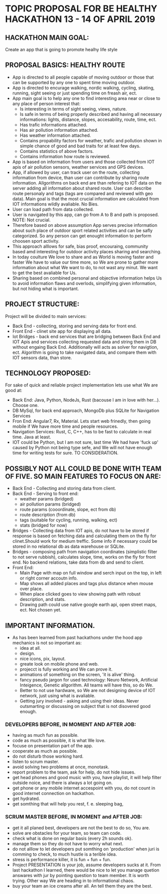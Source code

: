 # TOPIC PROPOSAL FOR BE HEALTHY HACKATHON 13 - 14 OF APRIL 2019

## HACKATHON MAIN GOAL:

Create an app that is going to promote healhy life style

## PROPOSAL BASICS: HEALTHY ROUTE

- App is directed to all people capable of moving outdoor or those that can be supported by any one to spent time moving outdoor.
- App is directed to encurage walking, nordic walking, cycling, skating, running, sight seeing or just spending time on freash air, ect.
- App main goal is to help any one to find interesting area near or close to any place of person interest that:
    * Is interesting in terms of sight seeing, views, nature.
    * Is safe in terms of being properly described and having all necessary informations: lights, distance, slopes, accesability, route, time, ect.
    * Has trafic informations attached.
    * Has air pollution information attached.
    * Has weather information attached.
    * Contains propability factors for weather, trafic and pollution shown in simple chance of good and bad traits for at least few days.
    * Contains statistics of above factors.
    * Contains information how route is reviewed.
- App is based on information from users and those collected from IOT apis of air pollution sensors, weather services and GPS devices.
- App, if allowed by user, can track user on the route, collecting information from device, than user can contribute by sharing route information. Allgorithms on back end are than refering to IOT data on the server adding all information about shared route. User can describe route personaly and tags (tags are compared and reviewed with geo data). Main goal is that the most crucial information are calculated from IOT informations wildly avaliable. No Bies.
- User can load path from data collected.
- User is navigated by this app, can go from A to B and path is proposed. NOTE: Not crucial.
- Therefore based on above assumption App serves precise information about such place of outdoor sport related activities and can be safly categorized. So any person can get enought information to perform choosen sport activity.
- This approach alllows for safe, bias proof, encouraing, community based amd interesting for outdoor activity places sharing and searching.
- In today coulture We love to share and as World is moving faster and faster We have to value our time more, so We are prone to gather more information about what We want to do, to not wast any minut. We want to get the best avaliable for Us.
- Sharing based on combined personal and objective information helps Us to avoid information flaws and overlods, simplifying given information, but not hiding what is important.

## PROJECT STRUCTURE:

Project will be divided to main services:

- Back End - collecting, storing and serving data for front end.
- Front End - clinet site app for displaying all data.
- Iot Bridges - back end services that are bridging between Back End and IOT Apis and services collecting requested data and string them in DB without engaing Back End. Additionally will acts as solver for navigtion, ect. Algorithm is going to take navigated data, and compare them with IOT sensors data, than store.

## TECHNOLOGY PROPOSED:

For sake of quick and reliable project implementation lets use what We are good at:

- Back End: Java, Python, NodeJs, Rust (bacouse I am in love with her...). Choose one.
- DB MySql, for back end approach, MongoDb plus SQLite for Navigation Services
- Fron End: Angular7, Rx, Material. Lets start web frinedly, then going mobile if We have more time and people resources.
- Navigation Services: Rust, C, C++, has to be fast to calculate in real time. Java at least.
- IOT could be Python, but I am not sure, last time We had have 'fuck up' caused by Python not being type sefe, and We will not have enough time for writing tests for sure. TO CONSIDERATION.

## POSSIBLY NOT ALL COULD BE DONE WITH TEAM OF FIVE. SO MAIN FEATURES TO FOCUS ON ARE:

- Back End - Collecting and storing data from client.
- Back End - Serving to front end:
    * weather params (bridged)
    * air pollution params (bridged)
    * route params (cooordinate, slope, ect from db)
    * route description (from db)
    * tags (suitable for cycling, running, walking, ect)
    * stats (bridged for now)
- Bridges - Collecting data from IOT apis, do not have to be stored if response is based on fetching data and calculating them on the fly for clinet.Should work for medium treffic. Some info if necessary could be stored in no relational db as data warehouse or SQLite.
- Bridges - composing path from navigation coordinates (simplistic filter to not serve rubbish), calculates slope, time, works on the fly for front end. No backend relations, take data from db and send to client.
- Front End:
    * Main Page with map on full window and serch input on the top, in left or right corner accoutn info.
    * Map shows all added places and tags plus distance when mouse over place.
    * When place clicked goes to view showing path with robust description, and stats.
    * Drawing path could use native google earth api, open street maps, ect. Not chosen yet.

 ## IMPORTANT INFORMATION.

 - As has been learned from past hackathons under the hood app mechanics is not so important as:
    * idea at all.
    * design.
    * nice icons, pix, layout.
    * greate look on mobile phone and web.
    * projecct is fully working and We can prove it.
    * animations of something on the screen, 'it is alive' thing.
    * fancy pseudo jargon for used technology: Neuro Network, Artificial Inteigence, Genetic allgorithm. All teams will have this, so do We.
    * Better to not use hardware, so We are not designing device of IOT network, just using what is avaliable.
    * Getting jury involved - asking and using their ideas. Never outsmarting or discussing on subject that is not disovered good enough.

### DEVELOPERS BEFORE, IN MOMENT AND AFTER JOB:

- having as much fun as possible.
- code as much as possible, it is what We love.
- focuse on presentation part of the app.
- cooperate as much as possible.
- do not disturb those working hard.
- listen to scrum master.
- avoid solving two problems at once, monotask.
- report problem to the team, ask for help, do not hide issues.
- get head phones and good music with you, have playlist, it will help filter outside noice, and there is always a lot going on.
- get phone or any mobile internet accespoint with you, do not count in good internet connection on hackathon.
- get hydrated.
- get somthing that will help you rest, f. e. sleeping bag,

### SCRUM MASTER BEFORE, IN MOMENT and AFTER JOB:

- get it all planed best, developers are not the best to do so, You are.
- solve are obstacles for your team, so team can code.
- check what is done on regular basis (every 2h sounds ok).
- manage them so they do not have to worry what next.
- do not alllow to let developers put somthing on 'production' when juri is comming to check, to much hustle is a terible idea.
- stress is performance killer, it is fun + fun + fun.
- Project PRESENTATION is your job, assume developers sucks at it. From last hackathon I learned, there would be nice to let you manage quetion answares with jur by pointing question to team member. It is worth trying. Other way We are heading in to informational chaos.
- buy your team an ice creams after all. An tell them they are the best.
